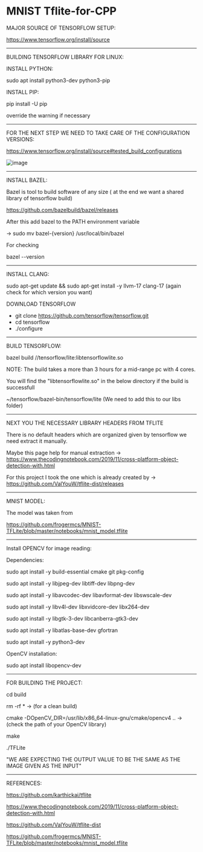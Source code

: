 # MNIST Tflite-for-CPP

MAJOR SOURCE OF TENSORFLOW SETUP:

https://www.tensorflow.org/install/source

-----------------------------------------------------------------------------------------------------------------------------------------
BUILDING TENSORFLOW LIBRARY FOR LINUX:

INSTALL PYTHON:

sudo apt install python3-dev python3-pip

INSTALL PIP:

pip install -U pip

override the warning if necessary

-----------------------------------------------------------------------------------------------------------------------------------------

FOR THE NEXT STEP WE NEED TO TAKE CARE OF THE CONFIGURATION VERSIONS:

https://www.tensorflow.org/install/source#tested_build_configurations

![image](https://github.com/user-attachments/assets/96e7a666-253d-4509-8d4e-7e83e0197fc8)


-----------------------------------------------------------------------------------------------------------------------------------------

INSTALL BAZEL:

Bazel is tool to build software of any size ( at the end we want a shared library of 
tensorflow build)

https://github.com/bazelbuild/bazel/releases

After this add bazel to the PATH environment variable

-> sudo mv bazel-{version} /usr/local/bin/bazel

For checking

bazel --version

-----------------------------------------------------------------------------------------------------------------------------------------

INSTALL CLANG:

sudo apt-get update && sudo apt-get install -y llvm-17 clang-17  (again check for which version you want)

DOWNLOAD TENSORFLOW

* git clone https://github.com/tensorflow/tensorflow.git
* cd tensorflow
* ./configure

-----------------------------------------------------------------------------------------------------------------------------------------

BUILD TENSORFLOW:

bazel build //tensorflow/lite:libtensorflowlite.so

NOTE: The build takes a more than 3 hours for a mid-range pc with 4 cores.

You will find the "libtensorflowlite.so" in the below directory if the build is successfull

~/tensorflow/bazel-bin/tensorflow/lite    (We need to add this to our libs folder)

-----------------------------------------------------------------------------------------------------------------------------------------

NEXT YOU THE NECESSARY LIBRARY HEADERS FROM TFLITE

There is no default headers which are organized given by tensorflow we need extract it manually.

Maybe this page help for manual extraction -> https://www.thecodingnotebook.com/2019/11/cross-platform-object-detection-with.html

For this project I took the one which is already created by -> https://github.com/ValYouW/tflite-dist/releases

-----------------------------------------------------------------------------------------------------------------------------------------

MNIST MODEL:

The model was taken from 

https://github.com/frogermcs/MNIST-TFLite/blob/master/notebooks/mnist_model.tflite

-----------------------------------------------------------------------------------------------------------------------------------------

Install OPENCV for image reading:

Dependencies:

sudo apt install -y build-essential cmake git pkg-config

sudo apt install -y libjpeg-dev libtiff-dev libpng-dev

sudo apt install -y libavcodec-dev libavformat-dev libswscale-dev

sudo apt install -y libv4l-dev libxvidcore-dev libx264-dev

sudo apt install -y libgtk-3-dev libcanberra-gtk3-dev

sudo apt install -y libatlas-base-dev gfortran

sudo apt install -y python3-dev

OpenCV installation:

sudo apt install libopencv-dev

-----------------------------------------------------------------------------------------------------------------------------------------

FOR BUILDING THE PROJECT:

cd build

rm -rf *        -> (for a clean build)

cmake -DOpenCV_DIR=/usr/lib/x86_64-linux-gnu/cmake/opencv4 ..         -> (check the path of your OpenCV library) 

make

./TFLite

"WE ARE EXPECTING THE OUTPUT VALUE TO BE THE SAME AS THE IMAGE GIVEN AS THE INPUT"

-----------------------------------------------------------------------------------------------------------------------------------------


REFERENCES:

https://github.com/karthickai/tflite

https://www.thecodingnotebook.com/2019/11/cross-platform-object-detection-with.html

https://github.com/ValYouW/tflite-dist

https://github.com/frogermcs/MNIST-TFLite/blob/master/notebooks/mnist_model.tflite
